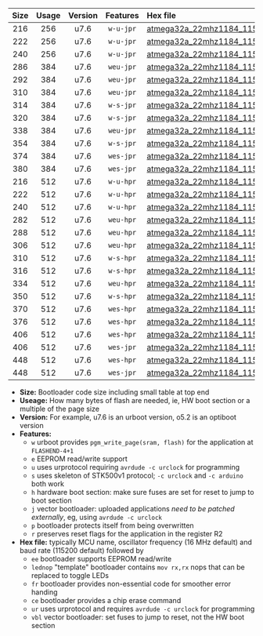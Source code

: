 |Size|Usage|Version|Features|Hex file|
|:-:|:-:|:-:|:-:|:--|
|216|256|u7.6|`w-u-jpr`|[atmega32a_22mhz1184_115200bps_ur_vbl.hex](https://raw.githubusercontent.com/stefanrueger/urboot/main//atmega32a_22mhz1184_115200bps_ur_vbl.hex)|
|222|256|u7.6|`w-u-jpr`|[atmega32a_22mhz1184_115200bps_lednop_ur_vbl.hex](https://raw.githubusercontent.com/stefanrueger/urboot/main//atmega32a_22mhz1184_115200bps_lednop_ur_vbl.hex)|
|240|256|u7.6|`w-u-jpr`|[atmega32a_22mhz1184_115200bps_lednop_fr_ur_vbl.hex](https://raw.githubusercontent.com/stefanrueger/urboot/main//atmega32a_22mhz1184_115200bps_lednop_fr_ur_vbl.hex)|
|286|384|u7.6|`weu-jpr`|[atmega32a_22mhz1184_115200bps_ee_ur_vbl.hex](https://raw.githubusercontent.com/stefanrueger/urboot/main//atmega32a_22mhz1184_115200bps_ee_ur_vbl.hex)|
|292|384|u7.6|`weu-jpr`|[atmega32a_22mhz1184_115200bps_ee_lednop_ur_vbl.hex](https://raw.githubusercontent.com/stefanrueger/urboot/main//atmega32a_22mhz1184_115200bps_ee_lednop_ur_vbl.hex)|
|310|384|u7.6|`weu-jpr`|[atmega32a_22mhz1184_115200bps_ee_lednop_fr_ur_vbl.hex](https://raw.githubusercontent.com/stefanrueger/urboot/main//atmega32a_22mhz1184_115200bps_ee_lednop_fr_ur_vbl.hex)|
|314|384|u7.6|`w-s-jpr`|[atmega32a_22mhz1184_115200bps_vbl.hex](https://raw.githubusercontent.com/stefanrueger/urboot/main//atmega32a_22mhz1184_115200bps_vbl.hex)|
|320|384|u7.6|`w-s-jpr`|[atmega32a_22mhz1184_115200bps_lednop_vbl.hex](https://raw.githubusercontent.com/stefanrueger/urboot/main//atmega32a_22mhz1184_115200bps_lednop_vbl.hex)|
|338|384|u7.6|`weu-jpr`|[atmega32a_22mhz1184_115200bps_ee_lednop_fr_ce_ur_vbl.hex](https://raw.githubusercontent.com/stefanrueger/urboot/main//atmega32a_22mhz1184_115200bps_ee_lednop_fr_ce_ur_vbl.hex)|
|354|384|u7.6|`w-s-jpr`|[atmega32a_22mhz1184_115200bps_lednop_fr_vbl.hex](https://raw.githubusercontent.com/stefanrueger/urboot/main//atmega32a_22mhz1184_115200bps_lednop_fr_vbl.hex)|
|374|384|u7.6|`wes-jpr`|[atmega32a_22mhz1184_115200bps_ee_vbl.hex](https://raw.githubusercontent.com/stefanrueger/urboot/main//atmega32a_22mhz1184_115200bps_ee_vbl.hex)|
|380|384|u7.6|`wes-jpr`|[atmega32a_22mhz1184_115200bps_ee_lednop_vbl.hex](https://raw.githubusercontent.com/stefanrueger/urboot/main//atmega32a_22mhz1184_115200bps_ee_lednop_vbl.hex)|
|216|512|u7.6|`w-u-hpr`|[atmega32a_22mhz1184_115200bps_ur.hex](https://raw.githubusercontent.com/stefanrueger/urboot/main//atmega32a_22mhz1184_115200bps_ur.hex)|
|222|512|u7.6|`w-u-hpr`|[atmega32a_22mhz1184_115200bps_lednop_ur.hex](https://raw.githubusercontent.com/stefanrueger/urboot/main//atmega32a_22mhz1184_115200bps_lednop_ur.hex)|
|240|512|u7.6|`w-u-hpr`|[atmega32a_22mhz1184_115200bps_lednop_fr_ur.hex](https://raw.githubusercontent.com/stefanrueger/urboot/main//atmega32a_22mhz1184_115200bps_lednop_fr_ur.hex)|
|282|512|u7.6|`weu-hpr`|[atmega32a_22mhz1184_115200bps_ee_ur.hex](https://raw.githubusercontent.com/stefanrueger/urboot/main//atmega32a_22mhz1184_115200bps_ee_ur.hex)|
|288|512|u7.6|`weu-hpr`|[atmega32a_22mhz1184_115200bps_ee_lednop_ur.hex](https://raw.githubusercontent.com/stefanrueger/urboot/main//atmega32a_22mhz1184_115200bps_ee_lednop_ur.hex)|
|306|512|u7.6|`weu-hpr`|[atmega32a_22mhz1184_115200bps_ee_lednop_fr_ur.hex](https://raw.githubusercontent.com/stefanrueger/urboot/main//atmega32a_22mhz1184_115200bps_ee_lednop_fr_ur.hex)|
|310|512|u7.6|`w-s-hpr`|[atmega32a_22mhz1184_115200bps.hex](https://raw.githubusercontent.com/stefanrueger/urboot/main//atmega32a_22mhz1184_115200bps.hex)|
|316|512|u7.6|`w-s-hpr`|[atmega32a_22mhz1184_115200bps_lednop.hex](https://raw.githubusercontent.com/stefanrueger/urboot/main//atmega32a_22mhz1184_115200bps_lednop.hex)|
|334|512|u7.6|`weu-hpr`|[atmega32a_22mhz1184_115200bps_ee_lednop_fr_ce_ur.hex](https://raw.githubusercontent.com/stefanrueger/urboot/main//atmega32a_22mhz1184_115200bps_ee_lednop_fr_ce_ur.hex)|
|350|512|u7.6|`w-s-hpr`|[atmega32a_22mhz1184_115200bps_lednop_fr.hex](https://raw.githubusercontent.com/stefanrueger/urboot/main//atmega32a_22mhz1184_115200bps_lednop_fr.hex)|
|370|512|u7.6|`wes-hpr`|[atmega32a_22mhz1184_115200bps_ee.hex](https://raw.githubusercontent.com/stefanrueger/urboot/main//atmega32a_22mhz1184_115200bps_ee.hex)|
|376|512|u7.6|`wes-hpr`|[atmega32a_22mhz1184_115200bps_ee_lednop.hex](https://raw.githubusercontent.com/stefanrueger/urboot/main//atmega32a_22mhz1184_115200bps_ee_lednop.hex)|
|406|512|u7.6|`wes-hpr`|[atmega32a_22mhz1184_115200bps_ee_lednop_fr.hex](https://raw.githubusercontent.com/stefanrueger/urboot/main//atmega32a_22mhz1184_115200bps_ee_lednop_fr.hex)|
|406|512|u7.6|`wes-jpr`|[atmega32a_22mhz1184_115200bps_ee_lednop_fr_vbl.hex](https://raw.githubusercontent.com/stefanrueger/urboot/main//atmega32a_22mhz1184_115200bps_ee_lednop_fr_vbl.hex)|
|448|512|u7.6|`wes-hpr`|[atmega32a_22mhz1184_115200bps_ee_lednop_fr_ce.hex](https://raw.githubusercontent.com/stefanrueger/urboot/main//atmega32a_22mhz1184_115200bps_ee_lednop_fr_ce.hex)|
|448|512|u7.6|`wes-jpr`|[atmega32a_22mhz1184_115200bps_ee_lednop_fr_ce_vbl.hex](https://raw.githubusercontent.com/stefanrueger/urboot/main//atmega32a_22mhz1184_115200bps_ee_lednop_fr_ce_vbl.hex)|

- **Size:** Bootloader code size including small table at top end
- **Useage:** How many bytes of flash are needed, ie, HW boot section or a multiple of the page size
- **Version:** For example, u7.6 is an urboot version, o5.2 is an optiboot version
- **Features:**
  + `w` urboot provides `pgm_write_page(sram, flash)` for the application at `FLASHEND-4+1`
  + `e` EEPROM read/write support
  + `u` uses urprotocol requiring `avrdude -c urclock` for programming
  + `s` uses skeleton of STK500v1 protocol; `-c urclock` and `-c arduino` both work
  + `h` hardware boot section: make sure fuses are set for reset to jump to boot section
  + `j` vector bootloader: uploaded applications *need to be patched externally*, eg, using `avrdude -c urclock`
  + `p` bootloader protects itself from being overwritten
  + `r` preserves reset flags for the application in the register R2
- **Hex file:** typically MCU name, oscillator frequency (16 MHz default) and baud rate (115200 default) followed by
  + `ee` bootloader supports EEPROM read/write
  + `lednop` "template" bootloader contains `mov rx,rx` nops that can be replaced to toggle LEDs
  + `fr` bootloader provides non-essential code for smoother error handing
  + `ce` bootloader provides a chip erase command
  + `ur` uses urprotocol and requires `avrdude -c urclock` for programming
  + `vbl` vector bootloader: set fuses to jump to reset, not the HW boot section
